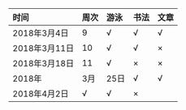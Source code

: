 
|时间|周次|游泳|书法|文章| 
|:---|:---|:---|:---|:---|
|2018年3月4日|9|√|√|√|
|2018年3月11日|10|√|√|×|
|2018年3月18日|11|√|×|×|
|2018年|3月|25日|√|√|×|
|2018年4月2日|√|√|×|